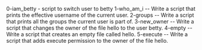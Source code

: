 0-iam_betty - script to switch user to betty
1-who_am_i -- Write a script that prints the effective username of the current user.
2-groups -- Write a script that prints all the groups the current user is part of.
3-new_owner -- Write a script that changes the owner of the file hello to the user betty.
4-empty -- Write a script that creates an empty file called hello.
5-execute -- Write a script that adds execute permission to the owner of the file hello.
